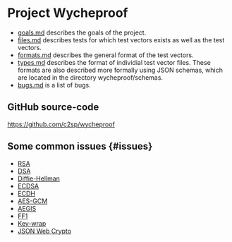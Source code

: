 # Project Wycheproof

<!-- a list of links to the documentation -->

*   [goals.md](goals.md) describes the goals of the project.
*   [files.md](files.md) describes tests for which test vectors exists as well
    as the test vectors.
*   [formats.md](formats.md) describes the general format of the test vectors.
*   [types.md](types.md) describes the format of individial test vector files.
    These formats are also described more formally using JSON schemas, which are
    located in the directory wycheproof/schemas.
*   [bugs.md](bugs.md) is a list of bugs.

## GitHub source-code

https://github.com/c2sp/wycheproof

## Some common issues {#issues}

*   [RSA](rsa.md)
*   [DSA](dsa.md)
*   [Diffie-Hellman](dh.md)
*   [ECDSA](ecdsa.md)
*   [ECDH](ecdh.md)
*   [AES-GCM](aesgcm.md)
*   [AEGIS](aegis.md)
*   [FF1](ff1.md)
*   [Key-wrap](key_wrap.md)
*   [JSON Web Crypto](json_web_crypto.md)
